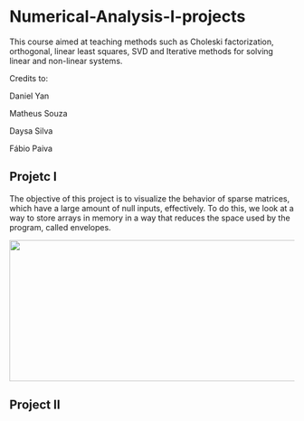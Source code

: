 # Numerical-Analysis-I-projects
This course aimed at teaching methods such as Choleski factorization, orthogonal, linear least squares, SVD and Iterative methods for solving linear and non-linear systems.  


Credits to:

Daniel Yan

Matheus Souza

Daysa Silva

Fábio Paiva


## Projetc I

The objective of this project is to visualize the behavior of sparse matrices, which have a large amount of null inputs, effectively. To do this, we look at a way to store arrays in memory in a way that reduces the space used by the program, called envelopes.


<img src="https://github.com/MatheusAraujoSouza/MS512-Numerical-Analysis-I-projects/blob/main/captura1.png" width="1600" height="250"/> 


## Project II 
